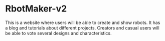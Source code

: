 # RbotMaker-v2
This is a website where users will be able to create and show robots. It has a blog and tutorials about different projects. Creators and casual users will be able to vote several designs and characteristics. 

